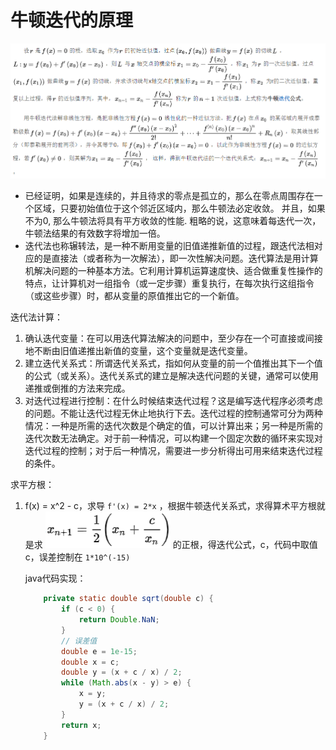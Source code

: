 # 牛顿迭代的原理

![image-20200809100443756](images/image-20200809100443756.png)

- 已经证明，如果是连续的，并且待求的零点是孤立的，那么在零点周围存在一个区域，只要初始值位于这个邻近区域内，那么牛顿法必定收敛。 并且，如果不为0, 那么牛顿法将具有平方收敛的性能. 粗略的说，这意味着每迭代一次，牛顿法结果的有效数字将增加一倍。
- 迭代法也称辗转法，是一种不断用变量的旧值递推新值的过程，跟迭代法相对应的是直接法（或者称为一次解法），即一次性解决问题。迭代算法是用计算机解决问题的一种基本方法。它利用计算机运算速度快、适合做重复性操作的特点，让计算机对一组指令（或一定步骤）重复执行，在每次执行这组指令（或这些步骤）时，都从变量的原值推出它的一个新值。

迭代法计算：

1. 确认迭代变量：在可以用迭代算法解决的问题中，至少存在一个可直接或间接地不断由旧值递推出新值的变量，这个变量就是迭代变量。
2. 建立迭代关系式：所谓迭代关系式，指如何从变量的前一个值推出其下一个值的公式（或关系）。迭代关系式的建立是解决迭代问题的关键，通常可以使用递推或倒推的方法来完成。
3. 对迭代过程进行控制：在什么时候结束迭代过程？这是编写迭代程序必须考虑的问题。不能让迭代过程无休止地执行下去。迭代过程的控制通常可分为两种情况：一种是所需的迭代次数是个确定的值，可以计算出来；另一种是所需的迭代次数无法确定。对于前一种情况，可以构建一个固定次数的循环来实现对迭代过程的控制；对于后一种情况，需要进一步分析得出可用来结束迭代过程的条件。

求平方根：

1. f(x) = x^2 - c，求导 `f'(x) = 2*x` ，根据牛顿迭代关系式，求得算术平方根就是求 ![image-20200809102050460](images/image-20200809102050460.png) 的正根，得迭代公式，c，代码中取值 c，误差控制在 `1*10^(-15)`

   java代码实现：

   ```java
       private static double sqrt(double c) {
           if (c < 0) {
               return Double.NaN;
           }
           // 误差值
           double e = 1e-15;
           double x = c;
           double y = (x + c / x) / 2;
           while (Math.abs(x - y) > e) {
               x = y;
               y = (x + c / x) / 2;
           }
           return x;
       }
   ```

   

